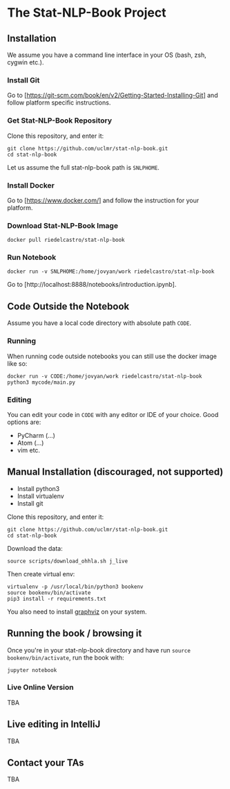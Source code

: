 # The Stat-NLP-Book Project

## Installation 

We assume you have a command line interface in your OS 
(bash, zsh, cygwin etc.). 

### Install Git

Go to [https://git-scm.com/book/en/v2/Getting-Started-Installing-Git] and follow platform specific instructions. 

### Get Stat-NLP-Book Repository

Clone this repository, and enter it:
    
    git clone https://github.com/uclmr/stat-nlp-book.git
    cd stat-nlp-book

Let us assume the full stat-nlp-book path is `SNLPHOME`. 

### Install Docker

Go to [https://www.docker.com/] and follow the instruction for your platform.

### Download Stat-NLP-Book Image

    docker pull riedelcastro/stat-nlp-book

### Run Notebook

    docker run -v SNLPHOME:/home/jovyan/work riedelcastro/stat-nlp-book 

Go to [http://localhost:8888/notebooks/introduction.ipynb]. 

## Code Outside the Notebook
Assume you have a local code directory with absolute path `CODE`. 

### Running
When running code outside notebooks you can still use the 
docker image like so:

    docker run -v CODE:/home/jovyan/work riedelcastro/stat-nlp-book python3 mycode/main.py
    
### Editing 
You can edit your code in `CODE` with any editor or IDE of your choice. 
Good options are:

* PyCharm (...)
* Atom (...)
* vim etc.

## Manual Installation (discouraged, not supported) 

* Install python3
* Install virtualenv
* Install git

Clone this repository, and enter it:
    
    git clone https://github.com/uclmr/stat-nlp-book.git
    cd stat-nlp-book
    
Download the data:

    source scripts/download_ohhla.sh j_live

Then create virtual env:
    
    virtualenv -p /usr/local/bin/python3 bookenv
    source bookenv/bin/activate
    pip3 install -r requirements.txt
    
You also need to install [graphviz](http://www.graphviz.org/) on your system.

## Running the book / browsing it

Once you're in your stat-nlp-book directory and have run `source bookenv/bin/activate`, run the book with:

    jupyter notebook

### Live Online Version

TBA


## Live editing in IntelliJ

TBA

## Contact your TAs

TBA
